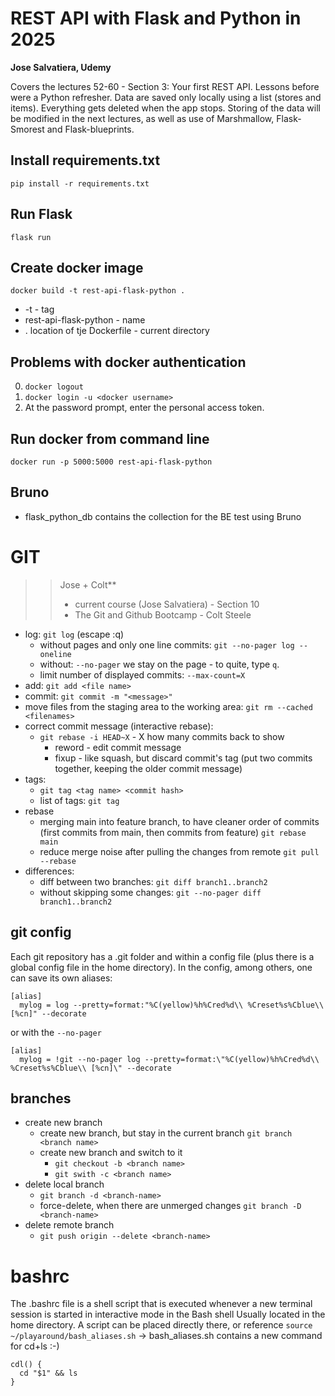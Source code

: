 # REST API with Flask and Python in 2025
**Jose Salvatiera, Udemy**

Covers the lectures 52-60 - Section 3: Your first REST API. 
Lessons before were a Python refresher.
Data are saved only locally using a list (stores and items). Everything gets deleted when the app stops.
Storing of the data will be modified in the next lectures, as well as use of Marshmallow, Flask-Smorest and Flask-blueprints.

## Install requirements.txt
 `pip install -r requirements.txt`
 
## Run Flask
`flask run`

## Create docker image
 `docker build -t rest-api-flask-python .`
 - -t - tag
 - rest-api-flask-python - name
 - . location of tje Dockerfile - current directory

## Problems with docker authentication
0. `docker logout`
1. `docker login -u <docker username>`
2. At the password prompt, enter the personal access token.

## Run docker from command line
 `docker run -p 5000:5000 rest-api-flask-python`

## Bruno
- flask_python_db contains the collection for the BE test using Bruno

# GIT
>> Jose + Colt**
>> - current course (Jose Salvatiera) - Section 10
>> - The Git and Github Bootcamp - Colt Steele

- log: `git log` (escape :q) 
  - without pages and only one line commits: `git --no-pager log --oneline`
  - without: `--no-pager` we stay on the page - to quite, type `q`.
  - limit number of displayed commits: `--max-count=X`
- add: `git add <file name>`
- commit: `git commit -m "<message>"`
- move files from the staging area to the working area: `git rm --cached <filenames>`
- correct commit message (interactive rebase): 
  - `git rebase -i HEAD~X` - X how many commits back to show
    - reword - edit commit message
    - fixup - like squash, but discard commit's tag (put two commits together, keeping the older commit message)
- tags: 
  - `git tag <tag name> <commit hash>`
  - list of tags: `git tag`
- rebase
  - merging main into feature branch, to have cleaner order of commits (first commits from main, then commits from feature) `git rebase main`
  - reduce merge noise after pulling the changes from remote `git pull --rebase`
- differences: 
  - diff between two branches: `git diff branch1..branch2`
  - without skipping some changes: `git --no-pager diff branch1..branch2`

## git config 
Each git repository has a .git folder and within a config file (plus there is a global config file in the home directory). In the config, among others, one can save its own aliases:
```
[alias] 
  mylog = log --pretty=format:"%C(yellow)%h%Cred%d\\ %Creset%s%Cblue\\ [%cn]" --decorate
```
or with the `--no-pager`
```
[alias] 
  mylog = !git --no-pager log --pretty=format:\"%C(yellow)%h%Cred%d\\ %Creset%s%Cblue\\ [%cn]\" --decorate
```
## branches
- create new branch 
  - create new branch, but stay in the current branch `git branch <branch name>`
  - create new branch and switch to it 
    - `git checkout -b <branch name>`
    - `git swith -c <branch name>`
- delete local branch
  - `git branch -d <branch-name>`
  - force-delete, when there are unmerged changes `git branch -D <branch-name>`
- delete remote branch 
  - `git push origin --delete <branch-name>`
  
# bashrc
The .bashrc file is a shell script that is executed whenever a new terminal session is started in interactive mode in the Bash shell
Usually located in the home directory. A script can be placed directly there, or reference `source ~/playaround/bash_aliases.sh` ->
bash_aliases.sh contains a new command for cd+ls :-) 
``` 
cdl() {
  cd "$1" && ls
}
```